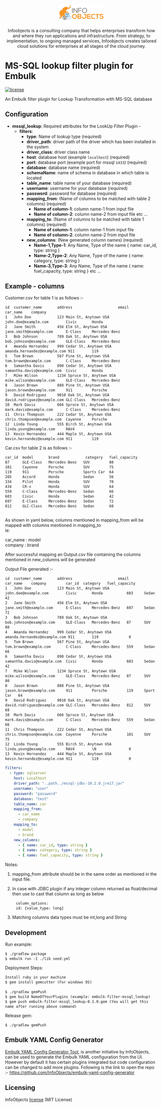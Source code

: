 <p align="center">
  <a href="https://www.infoobjects.com/" target="blank"><img src="screenshots/logo.png" width="150" alt="InfoObjects Logo" /></a>
</p>
<p align="center">Infoobjects is a consulting company that helps enterprises transform how and where they run applications and infrastructure.
From strategy, to implementation, to ongoing managed services, Infoobjects creates tailored cloud solutions for enterprises at all stages of the cloud journey.</p>

# MS-SQL lookup filter plugin for Embulk
[![license](https://img.shields.io/badge/license-MIT-blue.svg)](LICENSE)

An Embulk filter plugin for Lookup Transformation with MS-SQL database

## Configuration

- **mssql_lookup**: Required attributes for the LookUp Filter Plugin -
    - **filters**:
        - **type**: Name of lookup type (required)
        - **driver_path**: driver path of the driver which has been installed in the system
        - **driver_class**: driver class name
        - **host**: database host (example `localhost`) (required)
        - **port**: database port (example port for mssql `1433`) (required)
        - **database**: database name (required)
        - **schemaName**: name of schema in database in which table is located
        - **table_name**: table name of your database (required)
        - **username**: username for your database (required)
        - **password**: password for database (required)
        - **mapping_from**: (Name of columns to be matched with table 2 columns) (required)
            - **Name of column-1**: column name-1 from input file
            - **Name of column-2**: column name-2 from input file etc ...
        - **mapping_to**:   (Name of columns to be matched with table 1 columns) (required)
            - **Name of column-1**: column name-1 from input file
            - **Name of column-2**: column name-2 from input file
        - **new_columns**:   (New generated column names) (required)
            - **Name-1,Type-1**: Any Name, Type of the name { name: car_id, type: string }
            - **Name-2,Type-2**: Any Name, Type of the name { name: category, type: string }
            - **Name-3,Type-3**: Any Name, Type of the name { name: fuel_capacity, type: string } etc ...
## Example - columns

Customer.csv for table 1 is as follows :-

```
id  customer_name       address                     email                       car_name    company
1   John Doe            123 Main St, Anytown USA    john.doe@example.com        Civic       Honda
2   Jane Smith          456 Elm St, Anytown USA     jane.smith@example.com      E-Class     Mercedes-Benz
3   Bob Johnson         789 Oak St, Anytown USA     bob.johnson@example.com     GLE-Class   Mercedes-Benz
4   Amanda Hernandez    999 Cedar St, Anytown USA   amanda.hernandez@example.com 911        119
5   Tom Brown           567 Pine St, Anytown USA    tom.brown@example.com       C-Class     Mercedes-Benz
6   Samantha Davis      890 Cedar St, Anytown USA   samantha.davis@example.com  Civic       Honda
7   Mike Wilson         1234 Spruce St, Anytown USA mike.wilson@example.com     GLE-Class   Mercedes-Benz
8   Jason Brown         888 Pine St, Anytown USA    jason.brown@example.com     911         Porsche
9   David Rodriguez     9010 Oak St, Anytown USA    david.rodriguez@example.com GLC-Class   Mercedes-Benz
10  Mark Davis          666 Spruce St, Anytown USA  mark.davis@example.com      C-Class     Mercedes-Benz
11  Chris Thompson      222 Cedar St, Anytown USA   chris.thompson@example.com  Cayenne     Porsche
12  Linda Young         555 Birch St, Anytown USA   linda.young@example.com     RAV4
13  Kevin Hernandez     444 Maple St, Anytown USA   kevin.hernandez@example.com 911         119
```

Car.csv for table 2 is as follows :-

```
car_id  model       brand            category   fuel_capacity  
87      GLE-Class   Mercedes-Benz   SUV         80
101     Cayenne     Porsche         SUV         75
119     911         Porsche         Sports Car  64
205     Accord      Honda           Sedan       56
334     Pilot       Honda           SUV         70
434     CR-v        Honda           SUV         64      
559     C-Class     Mercedes-Benz   Sedan       66
603     Civic       Honda           Sedan       42
697     E-Class     Mercedes-Benz   Sedan       72
812     GLC-Class   Mercedes-Benz   Sedan       68


```

As shown in yaml below, columns mentioned in mapping_from will be mapped with columns mentioned in mapping_to      
ie:

car_name : model                       
company : brand

After successful mapping an Output.csv file containing the columns mentioned in new_columns will be generated              

Output File generated :-

```
id  customer_name       address                     email                       car_name    company         car_id  category   fuel_capacity  
1   John Doe            123 Main St, Anytown USA    john.doe@example.com        Civic       Honda           603     Sedan       42
2   Jane Smith          456 Elm St, Anytown USA     jane.smith@example.com      E-Class     Mercedes-Benz   697     Sedan       72 
3   Bob Johnson         789 Oak St, Anytown USA     bob.johnson@example.com     GLE-Class   Mercedes-Benz   87      SUV         80
4   Amanda Hernandez    999 Cedar St, Anytown USA   amanda.hernandez@example.com 911        119              0         
5   Tom Brown           567 Pine St, Anytown USA    tom.brown@example.com       C-Class     Mercedes-Benz   559     Sedan       66   
6   Samantha Davis      890 Cedar St, Anytown USA   samantha.davis@example.com  Civic       Honda           603     Sedan       42   
7   Mike Wilson         1234 Spruce St, Anytown USA mike.wilson@example.com     GLE-Class   Mercedes-Benz   87      SUV         80   
8   Jason Brown         888 Pine St, Anytown USA    jason.brown@example.com     911         Porsche         119     Sport Car   64   
9   David Rodriguez     9010 Oak St, Anytown USA    david.rodriguez@example.com GLC-Class   Mercedes-Benz   812     SUV         68
10  Mark Davis          666 Spruce St, Anytown USA  mark.davis@example.com      C-Class     Mercedes-Benz   559     Sedan       66   
11  Chris Thompson      222 Cedar St, Anytown USA   chris.thompson@example.com  Cayenne     Porsche         101     SUV         75   
12  Linda Young         555 Birch St, Anytown USA   linda.young@example.com     RAV4        \N               0  
13  Kevin Hernandez     444 Maple St, Anytown USA   kevin.hernandez@example.com 911         119              0  

```

```yaml
filters:
  - type: sqlserver
    host: Localhost
    driver_path: "..path../mssql-jdbc-10.2.0.jre17.jar"
    username: "user"
    password: "password"
    database: "test"
    table_name: car
    mapping_from:
      - car_name
      - company
    mapping_to:
      - model
      - brand
    new_columns:
      - { name: car_id, type: string }
      - { name: category, type: string }
      - { name: fuel_capacity, type: string }
```

Notes:
1. mapping_from attribute should be in the same order as mentioned in the input file.

2. In case with JDBC plugin if any integer column returned as float/decimal then use to cast that column as long as below
``` 
     column_options: 
     id: {value_type: long}
```
3. Matching columns data types must be int,long and String

## Development

Run example:

```
$ ./gradlew package
$ embulk run -I ./lib seed.yml
```

Deployment Steps:

```
Install ruby in your machine
$ gem install gemcutter (For windows OS)

$ ./gradlew gemPush
$ gem build NameOfYourPlugins (example: embulk-filter-mssql_lookup)
$ gem push embulk-filter-mssql_lookup-0.1.0.gem (You will get this name after running above command)
```

Release gem:

```
$ ./gradlew gemPush
```

## Embulk YAML Config Generator

[Embulk YAML Config Generator Tool](https://github.com/InfoObjects/embulk-yaml-config-generator), is another initiative by InfoObjects, can be used to generate the Embulk YAML configuration from the UI. However by default it has certain plugins integrated but code configuration can be changed to add more plugins.
Following is the link to open the repo :-
https://github.com/InfoObjects/embulk-yaml-config-generator

## Licensing

InfoObjects [license](LICENSE) (MIT License)
